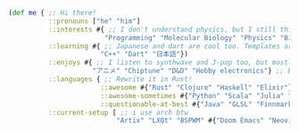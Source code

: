 ```clojure
(def me { ;; Hi there!
          ::pronouns ["he" "him"]
          ::interests #{ ;; I don't understand physics, but I still think it's cool.
                        "Programming" "Molecular Biology" "Physics" "Birdwatching"}
          ::learning #{ ;; Japanese and dart are cool too. Templates are nightmare fuel.
                       "C++" "Dart" "日本語"})
          ::enjoys #{ ;; I listen to synthwave and J-pop too, but mostly chiptune. 
                     "アニメ" "Chiptune" "D&D" "Hobby electronics"} ;; Exploded Arduino Count: 1
          ::languages { ;; Rewrite it in Rust!
                       ::awesome #{"Rust" "Clojure" "Haskell" "Elixir"}
                       ::awesome-sometimes #{"Python" "Scala" "Julia" "C"}
                       ::questionable-at-best #{"Java" "GLSL" "Finnmark"}} ;; Only GLSL has a good excuse.
          ::current-setup [ ;; i use arch btw
                           "Artix" "LXQt" "BSPWM" #{"Doom Emacs" "Neovim"}]}]} ;; I use runit as my init system
```

<!--
**LostBitset/LostBitset** is a ✨ _special_ ✨ repository because its `README.md` (this file) appears on your GitHub profile.

Here are some ideas to get you started:

- 🔭 I’m currently working on ...
- 🌱 I’m currently learning ...
- 👯 I’m looking to collaborate on ...
- 🤔 I’m looking for help with ...
- 💬 Ask me about ...
- 📫 How to reach me: ...
- 😄 Pronouns: ...
- ⚡ Fun fact: ...
-->
